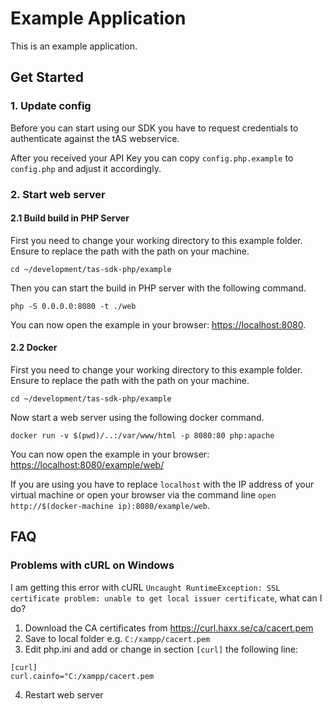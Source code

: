 # Example Application

This is an example application.

## Get Started

### 1. Update config

Before you can start using our SDK you have to request credentials to
authenticate against the tAS webservice.

After you received your API Key you can copy
`config.php.example` to `config.php` and adjust it accordingly.

### 2. Start web server

#### 2.1 Build build in PHP Server

First you need to change your working directory to this example folder.
Ensure to replace the path with the path on your machine.

```
cd ~/development/tas-sdk-php/example
```

Then you can start the build in PHP server with the following command.

```
php -S 0.0.0.0:8080 -t ./web
```

You can now open the example in your browser: [https://localhost:8080](https://localhost:8080).

#### 2.2 Docker

First you need to change your working directory to this example folder.
Ensure to replace the path with the path on your machine.

```
cd ~/development/tas-sdk-php/example
```

Now start a web server using the following docker command.

```
docker run -v $(pwd)/..:/var/www/html -p 8080:80 php:apache
```

You can now open the example in your browser: [https://localhost:8080/example/web/](https://localhost:8080/example/web/)

If you are using you have to replace `localhost` with the IP address of your virtual machine
or open your browser via the command line `open http://$(docker-machine ip):8080/example/web`.

## FAQ

### Problems with cURL on Windows

I am getting this error with cURL `Uncaught RuntimeException: SSL certificate problem: unable to get local issuer certificate`, what can I do?

1. Download the CA certificates from https://curl.haxx.se/ca/cacert.pem
2. Save to local folder e.g. `C:/xampp/cacert.pem`
3. Edit php.ini and add or change in section `[curl]` the following line:
```
[curl]
curl.cainfo="C:/xampp/cacert.pem
```
4. Restart web server
